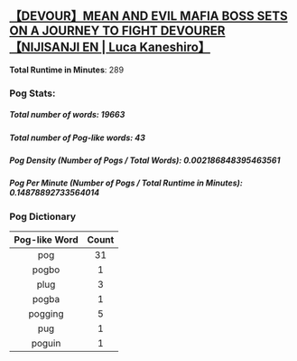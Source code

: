 ## [【DEVOUR】MEAN AND EVIL MAFIA BOSS SETS ON A JOURNEY TO FIGHT DEVOURER【NIJISANJI EN | Luca Kaneshiro】](https://www.youtube.com/watch?v=v-l7frbdrbE)
**Total Runtime in Minutes**: 289

### **Pog Stats:**

##### **Total number of words**: 19663

##### **Total number of Pog-like words**: 43

##### **Pog Density (Number of Pogs / Total Words)**: 0.002186848395463561

##### **Pog Per Minute (Number of Pogs / Total Runtime in Minutes)**: 0.14878892733564014

### **Pog Dictionary**
**Pog-like Word** | **Count**
:---: | :---:
pog | 31
pogbo | 1
plug | 3
pogba | 1
pogging | 5
pug | 1
poguin | 1
